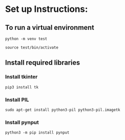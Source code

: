 # Set up Instructions: 

## To run a virtual environment 
`python -m venv test`

`source test/bin/activate`

## Install required libraries 
### Install tkinter 
`pip3 install tk`

### Install PIL 
`sudo apt-get install python3-pil python3-pil.imagetk`

### Install pynput 
`python3 -m pip install pynput`
